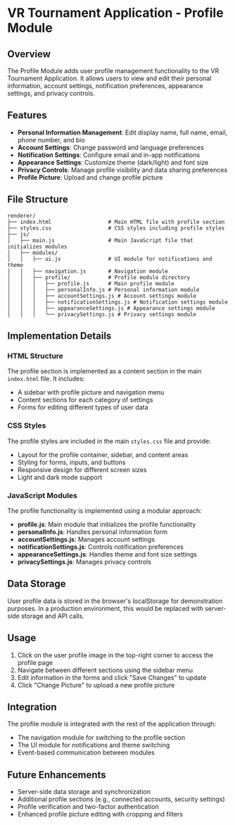 # VR Tournament Application - Profile Module

## Overview

The Profile Module adds user profile management functionality to the VR Tournament Application. It allows users to view and edit their personal information, account settings, notification preferences, appearance settings, and privacy controls.

## Features

- **Personal Information Management**: Edit display name, full name, email, phone number, and bio
- **Account Settings**: Change password and language preferences
- **Notification Settings**: Configure email and in-app notifications
- **Appearance Settings**: Customize theme (dark/light) and font size
- **Privacy Controls**: Manage profile visibility and data sharing preferences
- **Profile Picture**: Upload and change profile picture

## File Structure

```
renderer/
├── index.html                  # Main HTML file with profile section
├── styles.css                  # CSS styles including profile styles
├── js/
│   ├── main.js                 # Main JavaScript file that initializes modules
│   ├── modules/
│   │   ├── ui.js               # UI module for notifications and theme
│   │   ├── navigation.js       # Navigation module
│   │   ├── profile/            # Profile module directory
│   │   │   ├── profile.js      # Main profile module
│   │   │   ├── personalInfo.js # Personal information module
│   │   │   ├── accountSettings.js # Account settings module
│   │   │   ├── notificationSettings.js # Notification settings module
│   │   │   ├── appearanceSettings.js # Appearance settings module
│   │   │   └── privacySettings.js # Privacy settings module
```

## Implementation Details

### HTML Structure

The profile section is implemented as a content section in the main `index.html` file. It includes:

- A sidebar with profile picture and navigation menu
- Content sections for each category of settings
- Forms for editing different types of user data

### CSS Styles

The profile styles are included in the main `styles.css` file and provide:

- Layout for the profile container, sidebar, and content areas
- Styling for forms, inputs, and buttons
- Responsive design for different screen sizes
- Light and dark mode support

### JavaScript Modules

The profile functionality is implemented using a modular approach:

- **profile.js**: Main module that initializes the profile functionality
- **personalInfo.js**: Handles personal information form
- **accountSettings.js**: Manages account settings
- **notificationSettings.js**: Controls notification preferences
- **appearanceSettings.js**: Handles theme and font size settings
- **privacySettings.js**: Manages privacy controls

## Data Storage

User profile data is stored in the browser's localStorage for demonstration purposes. In a production environment, this would be replaced with server-side storage and API calls.

## Usage

1. Click on the user profile image in the top-right corner to access the profile page
2. Navigate between different sections using the sidebar menu
3. Edit information in the forms and click "Save Changes" to update
4. Click "Change Picture" to upload a new profile picture

## Integration

The profile module is integrated with the rest of the application through:

- The navigation module for switching to the profile section
- The UI module for notifications and theme switching
- Event-based communication between modules

## Future Enhancements

- Server-side data storage and synchronization
- Additional profile sections (e.g., connected accounts, security settings)
- Profile verification and two-factor authentication
- Enhanced profile picture editing with cropping and filters 
